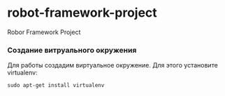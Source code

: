 # robot-framework-project
Robor Framework Project

### Создание витруального окружения
Для работы создадим виртуальное окружение. Для этого установите virtualenv:
```
sudo apt-get install virtualenv
```
